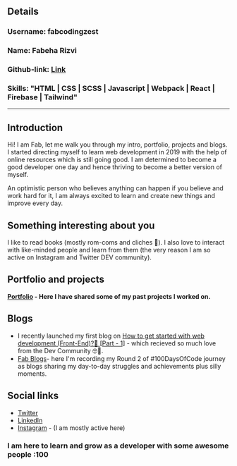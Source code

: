## Details

### Username: fabcodingzest

### Name: Fabeha Rizvi

### Github-link: [Link](https://github.com/fabcodingzest)

### Skills: "HTML | CSS | SCSS | Javascript | Webpack | React | Firebase | Tailwind"

---

## Introduction

Hi! I am Fab, let me walk you through my intro, portfolio, projects and blogs.
I started directing myself to learn web development in 2019 with the help of online resources which is still going good. I am determined to become a good developer one day and hence thriving to become a better version of myself.

An optimistic person who believes anything can happen if you believe and work hard for it, I am always excited to learn and create new things and improve every day.

## Something interesting about you

I like to read books (mostly rom-coms and cliches 🙈). I also love to interact with like-minded people and learn from them (the very reason I am so active on Instagram and Twitter DEV community).

## Portfolio and projects

**[Portfolio](https://fabcodingzest.netlify.app/) - Here I have shared some of my past projects I worked on.**

## Blogs

- I recently launched my first blog on [How to get started with web development (Front-End)?🤔 [Part - 1]](https://dev.to/fabcodingzest/how-to-get-started-with-web-development-front-end-part-1-5c6h) - which recieved so much love from the Dev Community 🤓💖.
- [Fab Blogs](https://fabcodingzest-blogs.netlify.app/)- here I'm recording my Round 2 of #100DaysOfCode journey as blogs sharing my day-to-day struggles and achievements plus silly moments.

## Social links

- [Twitter](https://twitter.com/fabcodingzest)
- [LinkedIn](https://linkedin.com/in/fabcodingzest)
- [Instagram](https://instagram.com/fabcodingzest) - (I am mostly active here)

### I am here to learn and grow as a developer with some awesome people :100
